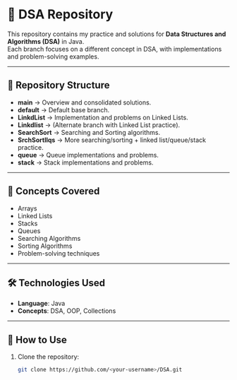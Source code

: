 # 📘 DSA Repository

This repository contains my practice and solutions for **Data Structures and Algorithms (DSA)** in Java.  
Each branch focuses on a different concept in DSA, with implementations and problem-solving examples.  

---

## 📂 Repository Structure

- **main** → Overview and consolidated solutions.
- **default** → Default base branch.
- **LinkdList** → Implementation and problems on Linked Lists.
- **Linkdlist** → (Alternate branch with Linked List practice).
- **SearchSort** → Searching and Sorting algorithms.
- **SrchSortllqs** → More searching/sorting + linked list/queue/stack practice.
- **queue** → Queue implementations and problems.
- **stack** → Stack implementations and problems.

---

## 🚀 Concepts Covered
- Arrays
- Linked Lists
- Stacks
- Queues
- Searching Algorithms
- Sorting Algorithms
- Problem-solving techniques

---

## 🛠️ Technologies Used
- **Language**: Java
- **Concepts**: DSA, OOP, Collections

---

## 🌱 How to Use
1. Clone the repository:
   ```bash
   git clone https://github.com/<your-username>/DSA.git
